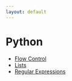 ```yaml
---
layout: default
---
```

# Python

* [Flow Control](flow-control.md)
* [Lists](lists.md)
* [Regular Expressions](regex.md)
